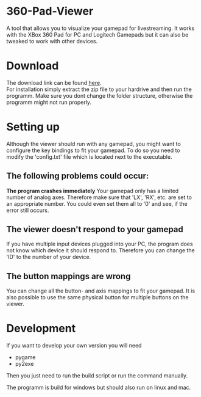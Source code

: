 360-Pad-Viewer
==============

A tool that allows you to visualize your gamepad for livestreaming.
It works with the XBox 360 Pad for PC and Logitech Gamepads but
it can also be tweaked to work with other devices.

Download
========

The download link can be found <a href="bin/xbox_viewer.zip">here</a>.<br>
For installation simply extract the zip file to your hardrive and then run the programm.
Make sure you dont change the folder structure, otherwise the programm might not run properly.

Setting up
==========
Although the viewer should run with any gamepad, you might want to configure the key bindings to
fit your gamepad. To do so you need to modify the 'config.txt' file which is located next to the executable.

The following problems could occur:
----------------------------------

**The program crashes immediately**
Your gamepad only has a limited number of analog axes. Therefore make sure that 'LX', 'RX', etc. are set to an          appropriate number. You could even set them all to '0' and see, if the error still occurs.

The viewer doesn't respond to your gamepad
------------------------------------------
If you have multiple input devices plugged into your PC, the program does not know which device it should respond to. Therefore you can change the 'ID' to the number of your device.

The button mappings are wrong
-----------------------------
You can change all the button- and axis mappings to fit your gamepad. It is also possible to use the same physical      button for multiple buttons on the viewer.

Development
===========

If you want to develop your own version you will need
* pygame
* py2exe

Then you just need to run the build script or run the command manually.

The programm is build for windows but should also run on linux and mac.
